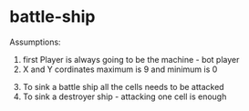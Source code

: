 # battle-ship

Assumptions:

1. first Player is always going to be the machine - bot player
2. X and Y cordinates maximum is 9 and minimum is 0
<!-- TODO: Bellow assumptions makes the logic complex?  -->
3. To sink a battle ship all the cells needs to be attacked
4. To sink a destroyer ship - attacking one cell is enough
